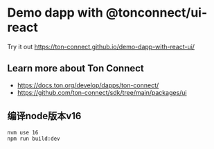 # Demo dapp with @tonconnect/ui-react

Try it out https://ton-connect.github.io/demo-dapp-with-react-ui/

## Learn more about Ton Connect
- https://docs.ton.org/develop/dapps/ton-connect/
- https://github.com/ton-connect/sdk/tree/main/packages/ui

## 编译node版本v16
```shell
nvm use 16
npm run build:dev
```
